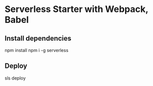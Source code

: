 # Serverless Starter with Webpack, Babel

## Install dependencies
npm install
npm i -g serverless

## Deploy 
sls deploy